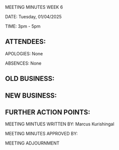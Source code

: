 MEETING MINUTES WEEK 6

DATE: Tuesday, 01/04/2025 

TIME: 3pm - 5pm

ATTENDEES: 
- 

APOLOGIES: None

ABSENCES: None

OLD BUSINESS: 
- 

NEW BUSINESS:
- 

FURTHER ACTION POINTS:
- 

MEETING MINTUES WRITTEN BY: Marcus Kurishingal 

MEETING MINUTES APPROVED BY: 

MEETING ADJOURNMENT
